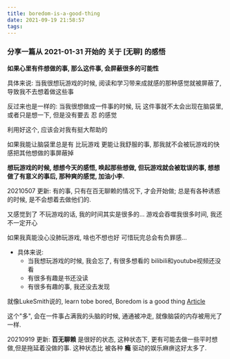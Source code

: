 ```yaml
---
title: boredom-is-a-good-thing
date: 2021-09-19 21:58:57
tags:
---
```


### 分享一篇从 2021-01-31 开始的 关于 [无聊] 的感悟

**如果心里有件想做的事, 那么这件事, 会屏蔽很多的可能性**

具体来说: 当我很想玩游戏的时候, 阅读和学习带来成就感的那种感觉就被屏蔽了, 导致我不去想着做这些事

反过来也是一样的: 当我很想做成一件事的时候, 玩 这件事就不太会出现在脑袋里, 或者只是想一下, 但是没有要去 忍 的感觉

利用好这个, 应该会对我有挺大帮助的

如果我能让脑袋里总是有 比玩游戏 更能让我舒服的事, 那我就不会被玩游戏的快感把其他想做的事屏蔽掉

**想玩游戏的时候, 想想今天的感悟, 唤起那些想做, 但玩游戏就会被耽误的事, 想想做了有意义的事后, 那种爽的感觉, 加油小李.**

20210507 更新: 有的事, 只有在百无聊赖的情况下, 才会开始做; 总是有各种诱惑的时候, 是不会想着去做他们的.

又感觉到了 不玩游戏的话, 我的时间其实是很多的... 游戏会吞噬我很多时间, 我还不一定开心

如果我真能没心没肺玩游戏, 啥也不想也好 可惜玩完总会有负罪感...

+ 具体来说:
    + 当我想玩游戏的时候, 我会忘了, 有很多想看的 bilibili和youtube视频还没看
    + 有很多有趣是书还没读
    + 有很多有趣的事, 我还没去发现

就像LukeSmith说的, learn tobe bored, Boredom is a good thing [Article](https://collegeinfogeek.com/embrace-boredom-do-hard-things/)

这个"多", 会在一件事占满我的头脑的时候, 通通被冲走, 就像脑袋的内存被用光了一样.

20210919 更新: **百无聊赖** 是很好的状态, 这种状态下, 更有可能去做一些平时想做,但是拖延着没做的事. 这种状态比 被各种 **瘾** 驱动的娱乐麻痹这好太多了.